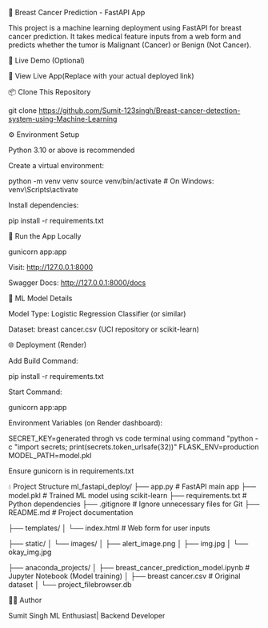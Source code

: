 🧠 Breast Cancer Prediction - FastAPI App

This project is a machine learning deployment using FastAPI for breast cancer prediction. It takes medical feature inputs from a web form and predicts whether the tumor is Malignant (Cancer) or Benign (Not Cancer).

🚀 Live Demo (Optional)

🔗 View Live App(Replace with your actual deployed link)

📦 Clone This Repository

git clone https://github.com/Sumit-123singh/Breast-cancer-detection-system-using-Machine-Learning


⚙️ Environment Setup

Python 3.10 or above is recommended

Create a virtual environment:

python -m venv venv
source venv/bin/activate    # On Windows: venv\Scripts\activate

Install dependencies:

pip install -r requirements.txt

🚀 Run the App Locally

gunicorn app:app 

Visit: http://127.0.0.1:8000

Swagger Docs: http://127.0.0.1:8000/docs

🧠 ML Model Details

Model Type: Logistic Regression Classifier (or similar)

Dataset: breast cancer.csv (UCI repository or scikit-learn)

🌐 Deployment (Render)

Add Build Command:

pip install -r requirements.txt

Start Command:

gunicorn app:app

Environment Variables (on Render dashboard):

SECRET_KEY=generated throgh vs code terminal using command "python -c "import secrets; print(secrets.token_urlsafe(32))"
FLASK_ENV=production
MODEL_PATH=model.pkl

Ensure gunicorn is in requirements.txt

💧 Project Structure
ml_fastapi_deploy/
├── app.py                         # FastAPI main app
├── model.pkl                      # Trained ML model using scikit-learn
├── requirements.txt               # Python dependencies
├── .gitignore                     # Ignore unnecessary files for Git
├── README.md                      # Project documentation

├── templates/
│   └── index.html                 # Web form for user inputs

├── static/
│   └── images/
│       ├── alert_image.png
│       ├── img.jpg
│       └── okay_img.jpg

├── anaconda_projects/
│   ├── breast_cancer_prediction_model.ipynb  # Jupyter Notebook (Model training)
│   ├── breast cancer.csv                     # Original dataset
│   └── project_filebrowser.db    



👨‍💻 Author

Sumit Singh
ML Enthusiast| Backend Developer

